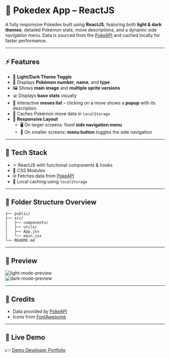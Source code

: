 # 🧿 Pokedex App – ReactJS

A fully responsive Pokedex built using **ReactJS**, featuring both **light & dark themes**, detailed Pokémon stats, move descriptions, and a dynamic side navigation menu. Data is sourced from the [PokeAPI](https://pokeapi.co/) and cached locally for faster performance.

---

## ⚡ Features

- 🔄 **Light/Dark Theme Toggle**  
- 🔢 Displays **Pokémon number**, **name**, and **type**
- 🖼 Shows **main image** and **multiple sprite versions**
- 📊 Displays **base stats** visually
- 🧠 Interactive **moves list** – clicking on a move shows a **popup** with its description
- 📂 Caches Pokémon move data in `localStorage`
- 📱 **Responsive Layout**
  - 🖥 On larger screens: fixed **side navigation menu**
  - 📱 On smaller screens: **menu button** toggles the side navigation

---

## 🚀 Tech Stack

- ⚛️ ReactJS with functional components & hooks
- 🎨 CSS Modules 
- 🌐 Fetches data from [PokeAPI](https://pokeapi.co/)
- 🧠 Local caching using `localStorage`

---

## 📁 Folder Structure Overview

```
├── public/
├── src/
│   ├── components/
│   ├── utils/
│   ├── App.jsx
│   └── main.jsx
└── README.md
```

---

## 📸 Preview

![light-mode-preview](preview-light.png)  
![dark-mode-preview](preview-dark.png)

---

## 🧠 Credits

- Data provided by [PokeAPI](https://pokeapi.co/)
- Icons from [FontAwesome](https://fontawesome.com/)

---

## 🚀 Live Demo

👉 [Demo Developer Portfolio](https://google-search2-home-page.netlify.app/)
